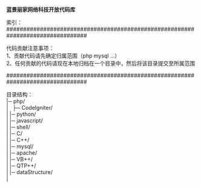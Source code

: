 <b>蓝景丽家网络科技开放代码库</b>

索引：
################################################################################<br />

代码贡献注意事项：<br />
1、贡献代码请先确定归属范围（php mysql ...）<br />
2、任何贡献的代码请现在本地归档在一个目录中，然后将该目录提交至所属范围<br />

################################################################################<br />

目录结构：<br />
|─ php/ <br />
| &nbsp;&nbsp;├─ CodeIgniter/<br />
|
|─ python/ <br />
|
|─ javascript/ <br />
|
|─ shell/ <br />
|
|─ C/ <br />
|
|─ C++/ <br />
|
|─ mysql/ <br />
|
|─ apache/ <br />
|
|─ VB++/ <br />
|
|─ QTP++/ <br />
|
|─ dataStructure/ <br />
|
